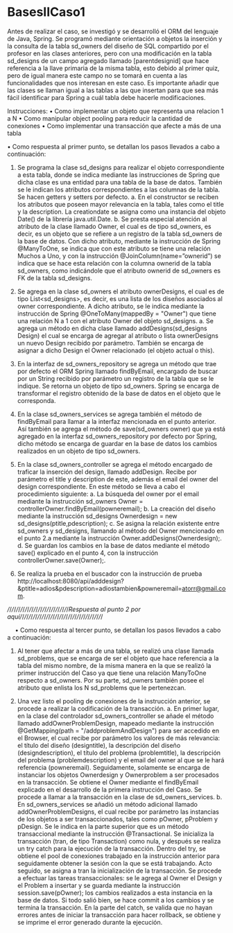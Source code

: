 # BasesIICaso1
Antes de realizar el caso, se investigó y se desarrolló el ORM del lenguaje de Java, Spring. Se programó mediante orientación a objetos la inserción y la consulta de la tabla sd_owners del diseño de SQL compartido por el profesor en las clases anteriores, pero con una modificación en la tabla sd_designs de un campo agregado llamado [parentdesignid] que hace referencia a la llave primaria de la misma tabla, esto debido al primer quiz, pero de igual manera este campo no se tomará en cuenta a las funcionalidades que nos interesan en este caso. Es importante añadir que las clases se llaman igual a las tablas a las que insertan para que sea más fácil identificar para Spring a cuál tabla debe hacerle modificaciones.

Instrucciones:
• Como implementar un objeto que representa una relacion 1 a N 
• Como manipular object pooling para reducir la cantidad de conexiones 
• Como implementar una transacción que afecte a más de una tabla

• Como respuesta al primer punto, se detallan los pasos llevados a cabo a continuación:
1.	Se programa la clase sd_designs para realizar el objeto correspondiente a esta tabla, donde se indica mediante las instrucciones de Spring que dicha clase es una entidad para una tabla de la base de datos. También se le indican los atributos correspondientes a las columnas de la tabla. Se hacen getters y setters por defecto.
    a.	En el constructor se reciben los atributos que poseen mayor relevancia en la tabla, tales como el title y la description. La creationdate se asigna como una instancia del objeto Date() de la librería java.util.Date.
    b.	Se presta especial atención al atributo de la clase llamado Owner, el cual es de tipo sd_owners, es decir, es un objeto que se refiere a un registro de la tabla sd_owners de la base de datos. Con dicho atributo, mediante la instrucción de Spring @ManyToOne, se indica que con este atributo se tiene una relación Muchos a Uno, y con la instrucción @JoinColumn(name=”ownerid”) se indica que se hace esta relación con la columna ownerid de la tabla sd_owners, como indicándole que el atributo ownerid de sd_owners es FK de la tabla sd_designs.
    
2.	Se agrega en la clase sd_owners el atributo ownerDesigns, el cual es de tipo List<sd_designs>, es decir, es una lista de los diseños asociados al owner correspondiente. A dicho atributo, se le indica mediante la instrucción de Spring @OneToMany(mappedBy = "Owner") que tiene una relación N a 1 con el atributo Owner del objeto sd_designs.
    a.	Se agrega un método en dicha clase llamado addDesigns(sd_designs Design) el cual se encarga de agregar al atributo o lista ownerDesigns un nuevo Design recibido por parámetro. También se encarga de asignar a dicho Design el Owner relacionado (el objeto actual o this). 
    
3.	En la interfaz de sd_owners_repository se agrega un método que trae por defecto el ORM Spring llamado findByEmail, encargado de buscar por un String recibido por parámetro un registro de la tabla que se le indique. Se retorna un objeto de tipo sd_owners. Spring se encarga de transformar el registro obtenido de la base de datos en el objeto que le corresponda.

4.	En la clase sd_owners_services se agrega también el método de findByEmail para llamar a la interfaz mencionada en el punto anterior. Así también se agrega el método de save(sd_owners owner) que ya está agregado en la interfaz sd_owners_repository por defecto por Spring, dicho método se encarga de guardar en la base de datos los cambios realizados en un objeto de tipo sd_owners. 

5.	En la clase sd_owners_controller se agrega el método encargado de traficar la inserción del design, llamado addDesign. Recibe por parámetro el title y description de este, además el email del owner del design correspondiente. En este método se lleva a cabo el procedimiento siguiente:
    a.	La búsqueda del owner por el email mediante la instrucción sd_owners Owner = controllerOwner.findByEmail(powneremail);
    b.	La creación del diseño mediante la instrucción sd_designs Ownerdesign = new sd_designs(ptitle,pdescription);
    c.	Se asigna la relación existente entre sd_owners y sd_designs, llamando al método del Owner mencionado en el punto 2.a mediante la instrucción Owner.addDesigns(Ownerdesign);.
    d.	Se guardan los cambios en la base de datos mediante el método save() explicado en el punto 4, con la instrucción controllerOwner.save(Owner);.

6.	Se realiza la prueba en el buscador con la instrucción de prueba http://localhost:8080/api/adddesign?&ptitle=adios&pdescription=adiostambien&powneremail=atorr@gmail.com. 



*/*/*/*/*/*/*/*/*/*/*/*/*/*/*/*/*/*/*/*/*/*/*/*/*/*/*/*/*Respuesta al punto 2 por aquí/*/*/*/*/*/*/*/*/*/*/*/*/*/*/*/*/*/*/*/*/*/*/*/*/*/*/*/*/*/*/*/*/*/*/*/*/*/


 
• Como respuesta al tercer punto, se detallan los pasos llevados a cabo a continuación:
1.	Al tener que afectar a más de una tabla, se realizó una clase llamada sd_problems, que se encarga de ser el objeto que hace referencia a la tabla del mismo nombre, de la misma manera en la que se realizó la primer instrucción del Caso ya que tiene una relación ManyToOne respecto a sd_owners. Por su parte, sd_owners también posee el atributo que enlista los N sd_problems que le pertenezcan.

2.	 Una vez listo el pooling de conexiones de la instrucción anterior, se procede a realizar la codificación de la transacción. 
	a.	En primer lugar, en la clase del controlador sd_owners_controller se añade el método llamado addOwnerProblemDesign, mapeado mediante la instrucción @GetMapping(path = "/addproblemAndDesign") para ser accedido en el Browser, el cual recibe por parámetro los valores de más relevancia: el título del diseño (designtitle), la descripción del diseño (designdescription), el título del problema (problemtitle), la descripción del problema (problemdescription) y el email del owner al que se le hará referencia (powneremail). Seguidamente, solamente se encarga de instanciar los objetos Ownerdesign y Ownerproblem a ser procesados en la transacción. Se obtiene el Owner mediante el findByEmail explicado en el desarrollo de la primera instrucción del Caso. Se procede a llamar a la transacción en la clase de sd_owners_services.
	b.	En sd_owners_services se añadió un método adicional llamado addOwnerProblemDesigns, el cual recibe por parámetro las instancias de los objetos a ser transaccionados, tales como pOwner, pProblem y pDesign. Se le indica en la parte superior que es un método transaccional mediante la instrucción @Transactional. Se inicializa la transacción (tran, de tipo Transaction) como nula, y después se realiza un try catch para la ejecución de la transacción. Dentro del try, se obtiene el pool de conexiones trabajado en la instrucción anterior para seguidamente obtener la sesión con la que se está trabajando. Acto seguido, se asigna a tran la inicialización de la transacción. Se procede a efectuar las tareas transaccionales: se le agrega al Owner el Design y el Problem a insertar y se guarda mediante la instrucción session.save(pOwner); los cambios realizados a esta instancia en la base de datos. Si todo salió bien, se hace commit a los cambios y se termina la transacción. En la parte del catch, se valida que no hayan errores antes de iniciar la transacción para hacer rollback, se obtiene y se imprime el error generado durante la ejecución.
